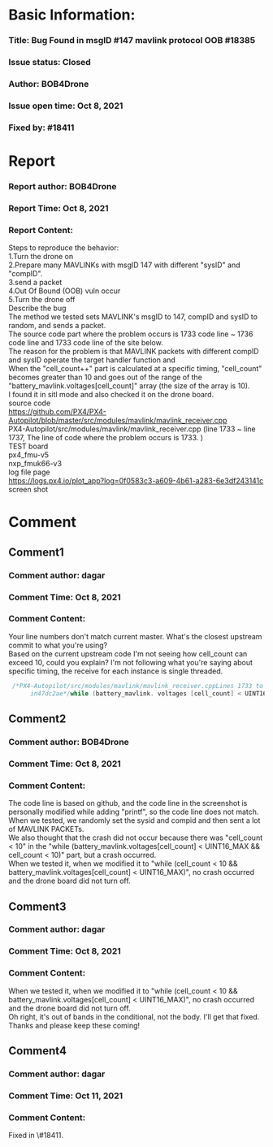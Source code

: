 # Basic Information:
### Title:  Bug Found in msgID #147 mavlink protocol OOB #18385 
### Issue status: Closed
### Author: BOB4Drone
### Issue open time: Oct 8, 2021
### Fixed by: #18411
# Report
### Report author: BOB4Drone
### Report Time: Oct 8, 2021
### Report Content:   
Steps to reproduce the behavior:  
1.Turn the drone on  
2.Prepare many MAVLINKs with msgID 147 with different "sysID" and "compID".  
3.send a packet  
4.Out Of Bound (OOB) vuln occur  
5.Turn the drone off  
Describe the bug  
The method we tested sets MAVLINK's msgID to 147, compID and sysID to random, and sends a packet.  
The source code part where the problem occurs is 1733 code line ~ 1736 code line and 1733 code line of the site below.  
The reason for the problem is that MAVLINK packets with different compID and sysID operate the target handler function and    
When the "cell_count++" part is calculated at a specific timing, "cell_count" becomes greater than 10 and goes out of the range of the "battery_mavlink.voltages[cell_count]" array (the size of the array is 10).  
I found it in sitl mode and also checked it on the drone board.  
source code  
https://github.com/PX4/PX4-Autopilot/blob/master/src/modules/mavlink/mavlink_receiver.cpp  
PX4-Autopilot/src/modules/mavlink/mavlink_receiver.cpp (line 1733 ~ line 1737, The line of code where the problem occurs is 1733. )  
TEST board  
px4_fmu-v5    
nxp_fmuk66-v3  
log file page  
https://logs.px4.io/plot_app?log=0f0583c3-a609-4b61-a283-6e3df243141c  
screen shot  

# Comment
## Comment1
### Comment author: dagar
### Comment Time: Oct 8, 2021
### Comment Content:   
Your line numbers don't match current master. What's the closest upstream commit to what you're using?  
Based on the current upstream code I'm not seeing how cell_count can exceed 10, could you explain? I'm not following what you're saying about specific timing, the receive for each instance is single threaded.  
```cpp   
 /*PX4-Autopilot/src/modules/mavlink/mavlink_receiver.cppLines 1733 to 1737  
      in47dc2ae*/while (battery_mavlink. voltages [cell_count] < UINT16_MAX && cell_count < 10 ) { battery_status. voltage_cell_v [cell_count] = ( float )(battery_mavlink. voltages [cell_count]) / 1000 . 0f ; voltage_sum += battery_status. voltage_cell_v [cell_count]; cell_count++; }  
```  

## Comment2
### Comment author: BOB4Drone
### Comment Time: Oct 8, 2021
### Comment Content:   
The code line is based on github, and the code line in the screenshot is personally modified while adding "printf", so the code line does not match.  
When we tested, we randomly set the sysid and compid and then sent a lot of MAVLINK PACKETs.  
We also thought that the crash did not occur because there was "cell_count < 10" in the "while (battery_mavlink.voltages[cell_count] < UINT16_MAX && cell_count < 10)" part, but a crash occurred.  
When we tested it, when we modified it to "while (cell_count < 10 && battery_mavlink.voltages[cell_count] < UINT16_MAX)", no crash occurred and the drone board did not turn off.  

## Comment3
### Comment author: dagar
### Comment Time: Oct 8, 2021
### Comment Content:   
    
When we tested it, when we modified it to "while (cell_count < 10 && battery_mavlink.voltages[cell_count] < UINT16_MAX)", no crash occurred and the drone board did not turn off.    
Oh right, it's out of bands in the conditional, not the body. I'll get that fixed.  
Thanks and please keep these coming!  

## Comment4
### Comment author: dagar
### Comment Time: Oct 11, 2021
### Comment Content:   
Fixed in \\\#18411.  
